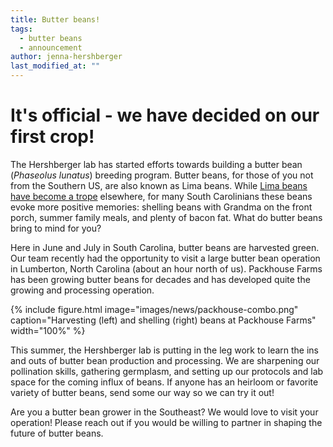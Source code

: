 ```yaml
---
title: Butter beans!
tags:
  - butter beans
  - announcement
author: jenna-hershberger
last_modified_at: ""
---
```

<!-- excerpt start -->
# It's official - we have decided on our first crop!

The Hershberger lab has started efforts towards building a butter bean (*Phaseolus lunatus*) breeding program. Butter beans, for those of you not from the Southern US, are also known as Lima beans. <!-- excerpt end -->
While [Lima beans have become a trope](https://tvtropes.org/pmwiki/pmwiki.php/Main/StockYuck#:~:text=he%20tries%20it.-,Lima%20beans,-%3A) elsewhere, for many South Carolinians these beans evoke more positive memories: shelling beans with Grandma on the front porch, summer family meals, and plenty of bacon fat. What do butter beans bring to mind for you?

Here in June and July in South Carolina, butter beans are harvested green. Our team recently had the opportunity to visit a large butter bean operation in Lumberton, North Carolina (about an hour north of us). Packhouse Farms has been growing butter beans for decades and has developed quite the growing and processing operation.

{%
  include figure.html
  image="images/news/packhouse-combo.png"
  caption="Harvesting (left) and shelling (right) beans at Packhouse Farms"
  width="100%"
%}

This summer, the Hershberger lab is putting in the leg work to learn the ins and outs of butter bean production and processing. We are sharpening our pollination skills, gathering germplasm, and setting up our protocols and lab space for the coming influx of beans. If anyone has an heirloom or favorite variety of butter beans, send some our way so we can try it out!

Are you a butter bean grower in the Southeast? We would love to visit your operation! Please reach out if you would be willing to partner in shaping the future of butter beans.
